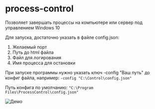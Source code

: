 # process-control

Позволяет завершать процессы на компьютере или сервер под управлением Windows 10

Для запуска, достаточно указать в файле config.json:
 1. Желаемый порт
 2. Путь до html файла
 3. Файл для логирования
 4. Имя процесса для остановки

При запуске программы нужно указать ключ -config "Ваш путь" до конфиг файла, например:  ```-config "C:\Control\config.json"```

Путь конфига по умолчанию: ```"C:\Program Files\ProcessControl\config.json"```

![Демо](C:\Users\anaxita\Pictures\processControl.png)
